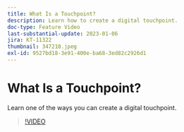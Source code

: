 ```yaml
---
title: What Is a Touchpoint?
description: Learn how to create a digital touchpoint.
doc-type: Feature Video
last-substantial-update: 2023-01-06
jira: KT-11322
thumbnail: 347210.jpeg
exl-id: 9527bd18-3e91-400e-ba68-3ed82c2926d1
---
```

# What Is a Touchpoint?

Learn one of the ways you can create a digital touchpoint.

>[!VIDEO](https://video.tv.adobe.com/v/347210/?quality=12&learn=on)
